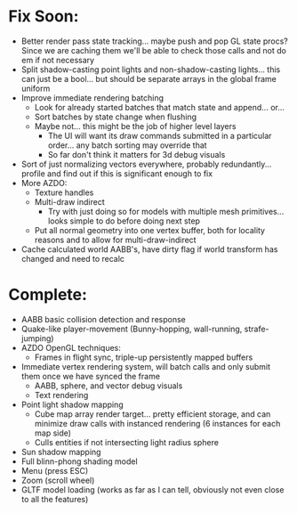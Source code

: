 # Fix Soon:
- Better render pass state tracking... maybe push and pop GL state procs? Since we are caching them we'll be able to check those calls and not do em if not necessary
- Split shadow-casting point lights and non-shadow-casting lights... this can just be a bool... but should be separate arrays in the global frame uniform
- Improve immediate rendering batching
    - Look for already started batches that match state and append... or...
    - Sort batches by state change when flushing
    - Maybe not... this might be the job of higher level layers
        - The UI will want its draw commands submitted in a particular order... any batch sorting may override that
        - So far don't think it matters for 3d debug visuals
- Sort of just normalizing vectors everywhere, probably redundantly... profile and find out if this is significant enough to fix
- More AZDO:
    - Texture handles
    - Multi-draw indirect
        - Try with just doing so for models with multiple mesh primitives... looks simple to do before doing next step
    - Put all normal geometry into one vertex buffer, both for locality reasons and to allow for multi-draw-indirect
- Cache calculated world AABB's, have dirty flag if world transform has changed and need to recalc

# Complete:
- AABB basic collision detection and response
- Quake-like player-movement (Bunny-hopping, wall-running, strafe-jumping)
- AZDO OpenGL techniques:
    - Frames in flight sync, triple-up persistently mapped buffers
- Immediate vertex rendering system, will batch calls and only submit them once we have synced the frame
    - AABB, sphere, and vector debug visuals
    - Text rendering
- Point light shadow mapping
    - Cube map array render target... pretty efficient storage, and can minimize draw calls with instanced rendering (6 instances for each map side)
    - Culls entities if not intersecting light radius sphere
- Sun shadow mapping
- Full blinn-phong shading model
- Menu (press ESC)
- Zoom (scroll wheel)
- GLTF model loading (works as far as I can tell, obviously not even close to all the features)
